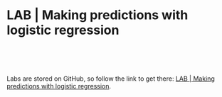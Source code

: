 # LAB | Making predictions with logistic regression

<br/><br/><br/>

Labs are stored on GitHub, so follow the link to get there: [LAB | Making predictions with logistic regression](https://github.com/ironhack-labs/lab-predictions-logistic-regression).
